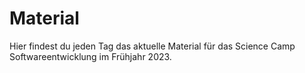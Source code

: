 # Material
Hier findest du jeden Tag das aktuelle Material für das Science Camp Softwareentwicklung im Frühjahr 2023.
